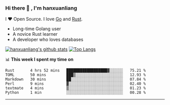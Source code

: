 ### Hi there 👋 , I'm hanxuanliang

<!--
**hanxuanliang/hanxuanliang** is a ✨ _special_ ✨ repository because its `README.md` (this file) appears on your GitHub profile.

Here are some ideas to get you started:

- 🔭 I’m currently working on ...
- 🌱 I’m currently learning ...
- 👯 I’m looking to collaborate on ...
- 🤔 I’m looking for help with ...
- 💬 Ask me about ...
- 📫 How to reach me: ...
- 😄 Pronouns: ...
- ⚡ Fun fact: ...
-->
I ❤ Open Source. I love [Go](https://golang.org) and [Rust](https://www.rust-lang.org/zh-CN/).

* Long-time Golang user
* A novice Rust learner
* A developer who loves databases

[![hanxuanliang's github stats](https://github-readme-stats.vercel.app/api/top-langs/?username=hanxuanliang&hide=html)](https://github.com/anuraghazra/github-readme-stats)
[![Top Langs](https://github-readme-stats.vercel.app/api?username=hanxuanliang&show_icons=true&count_private=true&line_height=40)](https://github.com/anuraghazra/github-readme-stats)

📊 **This week I spent my time on**
<!--START_SECTION:waka-->

```text
Rust       4 hrs 52 mins   ██████████████████▓░░░░░░   75.21 %
TOML       50 mins         ███▒░░░░░░░░░░░░░░░░░░░░░   12.93 %
Markdown   30 mins         ██░░░░░░░░░░░░░░░░░░░░░░░   07.84 %
Perl       9 mins          ▓░░░░░░░░░░░░░░░░░░░░░░░░   02.40 %
textmate   4 mins          ▒░░░░░░░░░░░░░░░░░░░░░░░░   01.23 %
Python     1 min           ░░░░░░░░░░░░░░░░░░░░░░░░░   00.28 %
```

<!--END_SECTION:waka-->

***
